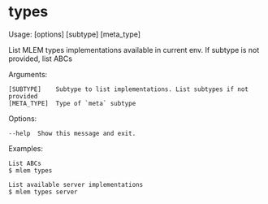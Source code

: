 # types
Usage:  [options] [subtype] [meta_type]

List MLEM types implementations available in current env. If subtype is not
	provided, list ABCs

Arguments:

    [SUBTYPE]    Subtype to list implementations. List subtypes if not provided
    [META_TYPE]  Type of `meta` subtype

Options:

	--help  Show this message and exit.

Examples:

    List ABCs
    $ mlem types

    List available server implementations
    $ mlem types server